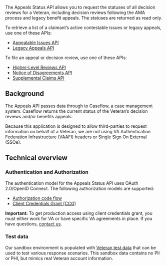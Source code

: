 The Appeals Status API allows you to request the statuses of all decision reviews for a Veteran, including decision reviews following the AMA process and legacy benefit appeals. The statuses are returned as read only.

To retrieve a list of a claimant’s active contestable issues or legacy appeals, use one of these APIs:
* [Appealable Issues API](https://developer.va.gov/explore/api/appealable-issues/docs)
* [Legacy Appeals API](https://developer.va.gov/explore/api/legacy-appeals/docs)

To file an appeal or decision review, use one of these APIs:
* [Higher-Level Reviews API](https://developer.va.gov/explore/api/higher-level-reviews/docs)
* [Notice of Disagreements API](https://developer.va.gov/explore/api/notice-of-disagreements/docs)
* [Supplemental Claims API](https://developer.va.gov/explore/api/supplemental-claims/docs)

## Background

The Appeals API passes data through to Caseflow, a case management system. Caseflow returns the current status of the Veteran’s decision reviews and/or benefits appeals.

Because this application is designed to allow third-parties to request information on behalf of a Veteran, we are not using VA Authentication Federation Infrastructure (VAAFI) headers or Single Sign On External (SSOe).

## Technical overview

### Authentication and Authorization

The authentication model for the Appeals Status API uses OAuth 2.0/OpenID Connect. The following authorization models are supported:
* [Authorization code flow](https://developer.va.gov/explore/api/appeals-status/authorization-code)
* [Client Credentials Grant (CCG)](https://developer.va.gov/explore/api/appeals-status/client-credentials)

**Important:** To get production access using client credentials grant, you must either work for VA or have specific VA agreements in place. If you have questions, [contact us](https://developer.va.gov/support/contact-us).

### Test data

Our sandbox environment is populated with [Veteran test data](https://github.com/department-of-veterans-affairs/vets-api-clients/blob/master/test_accounts/appeals_status_test_accounts.md) that can be used to test various response scenarios. This sandbox data contains no PII or PHI, but mimics real Veteran account information.
